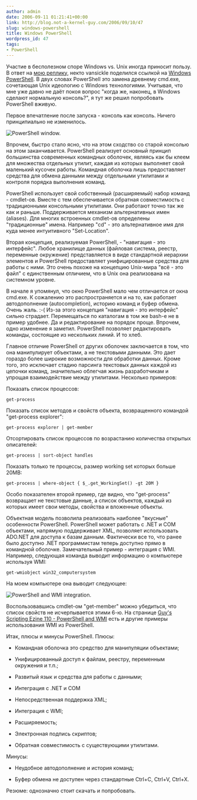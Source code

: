 ```yaml
---
author: admin
date: 2006-09-11 01:21:41+00:00
link: http://blog.not-a-kernel-guy.com/2006/09/10/47
slug: windows-powershell
title: Windows PowerShell
wordpress_id: 47
tags:
- PowerShell
---
```


Участие в бесполезном споре Windows vs. Unix иногда приносит пользу. В ответ на [мою реплику](http://alenacpp.blogspot.com/2006/09/microsoft-robotics-studio.html#115751778421825463), некто vansickle поделился ссылкой на [Windows PowerShell](http://www.microsoft.com/windowsserver2003/technologies/management/powershell/default.mspx). В двух словах PowerShell это замена древнему cmd.exe, сочетающая Unix идеологию c Windows технологиями. Учитывая, что мне уже давно не даёт покоя вопрос "когда же, наконец, в Windows сделают нормальную консоль?", я тут же решил попробовать PowerShell вживую.

Первое впечатление после запуска - консоль как консоль. Ничего принципиально не изменилось.

![PowerShell window.](/2006/09/powershell_window.png)

Впрочем, быстро стало ясно, что на этом сходство со старой консолью на этом заканчивается. PowerShell реализует основный принцип большинства современных командных оболочек, являясь как бы клеем для множества отдельных утилит, каждая из которых выполняет свой маленький кусочек работы. Командная оболочка лишь предоставляет средства для обмена данными между отдельными утилитами и контроля порядка выполнения команд.

PowerShell использует свой собственный (расширяемый) набор команд - cmdlet-ов. Вместе с тем обеспечивается обратная совместимость с традиционными консольными утилитами. Они работают точно так же как и раньше. Поддерживается механизм альтернативных имен (aliases). Для многих встроенных cmdlet-ов определены "традиционные" имена. Например "cd" - это альтернативное имя для куда менее интуитивного "Set-Location".

Вторая концепция, реализуемая PowerShell, - "навигация - это интерфейс". Любое хранилище данных (файловая система, реестр, переменные окружение) представляется в виде стандартной иерархии элементов и PowerShell предоставляет унифицированные средства для работы с ними. Это очень похоже на концепцию Unix-мира "всё - это файл" с единственным отличием, что в Unix она реализована на системном уровне.

В начале я упомянул, что окно PowerShell мало чем отличается от окна cmd.exe. К сожалению это распространяется и на то, как работает автодополнение (autocompletion), историю команд и буфер обмена. Очень жаль. :-( Из-за этого концепция "навигация - это интерфейс" сильно страдает. Перемещаться по каталогам в том же bash-е не в пример удобнее. Да и редактирование на порядок проще. Впрочем, одно изменение я заметил. PowerShell позволяет редактировать команды, состоящие из нескольких линий. И то хлеб.

Главное отличие PowerShell от других оболочек заключается в том, что она манипулирует объектами, а не текстовыми данными. Это дает гораздо более широкие возможности для обработки данных. Кроме того, это исключает стадию парсинга текстовых данных каждой из цепочки команд, значительно облегчая жизнь разработчикам и упрощая взаимодействие между утилитами. Несколько примеров:

Показать список процессов: 

`get-process`

Показать список методов и свойств объекта, возвращенного командой "get-process explorer": 

`get-process explorer | get-member`

Отсортировать список процессов по возрастанию количества открытых описателей:

`get-process | sort-object handles`

Показать только те процессы, размер working set которых больше 20MB:

`get-process | where-object { $_.get_WorkingSet() -gt 20M }`

Особо показателен второй пример, где видно, что "get-process" возвращает не текстовые данные, а список объектов, каждый из которых имеет свои методы, свойства и вложенные объекты. 

Объектная модель позволила реализовать наиболее "вкусные" особенности PowerShell. PowerShell может работать с .NET и COM объектами, напрямую поддерживает XML, позволяет использовать ADO.NET для доступа к базам данным. Фактически все то, что ранее было доступно .NET программистам теперь доступно прямо в командной оболочке. Замечательный пример - интеграция с WMI. Например, следующая команда выводит информацию о компьютере используя WMI:

`get-wmiobject win32_computersystem`

На моем компьютере она выводит следующее:

![PowerShell and WMI integration.](/2006/09/powershell_wmi.png)

Воспользовавшись cmdlet-ом "get-member" можно убедиться, что список свойств не исчерпывается этими 6-ю. На странице [Guy's Scripting Ezine 110 - PowerShell and WMI](http://www.computerperformance.co.uk/ezine/ezine110.htm) есть и другие примеры использования WMI из PowerShell.

Итак, плюсы и минусы PowerShell. Плюсы:

  * Командная оболочка это средство для манипуляции объектами;

  * Унифицированный доступ к файлам, реестру, переменным окружения и т.п.;

  * Развитый язык и средства для работы с данными;

  * Интеграция с .NET и COM

  * Непосредственная поддержка XML;

  * Интеграция с WMI;

  * Расширяемость;

  * Электронная подпись скриптов;

  * Обратная совместимость с существующими утилитами.

Минусы:

  * Неудобное автодополнение и история команд;

  * Буфер обмена не доступен через стандартные Ctrl+C, Ctrl+V, Ctrl+X.

Резюме: однозначно стоит скачать и попробовать.
